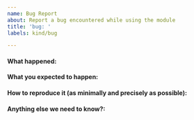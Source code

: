 ```yaml
---
name: Bug Report
about: Report a bug encountered while using the module
title: 'bug: '
labels: kind/bug

---
```


<!--
Please use this template while reporting a bug and provide as much info as possible.
Thanks!
-->

#### What happened:

#### What you expected to happen:

#### How to reproduce it (as minimally and precisely as possible):

#### Anything else we need to know?: